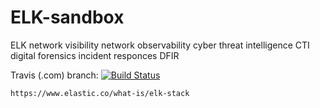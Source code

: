 # ELK-sandbox
ELK 
network visibility 
network observability
cyber threat intelligence CTI 
digital forensics incident responces DFIR

Travis (.com)  branch:
[![Build Status](https://travis-ci.com/githubfoam/ELK-sandbox.svg?branch=master)](https://travis-ci.com/githubfoam/ELK-sandbox) 

~~~~
https://www.elastic.co/what-is/elk-stack
~~~~
